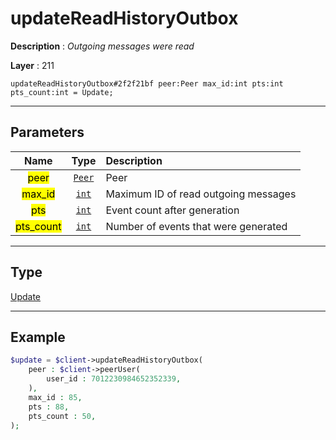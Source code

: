 # updateReadHistoryOutbox

**Description** : *Outgoing messages were read*

**Layer** : 211

```tl
updateReadHistoryOutbox#2f2f21bf peer:Peer max_id:int pts:int pts_count:int = Update;
```

---

## Parameters

| Name | Type | Description |
| :---: | :---: | :--- |
| <mark>peer</mark> | [`Peer`](type/Peer) | Peer |
| <mark>max_id</mark> | [`int`](type/int) | Maximum ID of read outgoing messages |
| <mark>pts</mark> | [`int`](type/int) | Event count after generation |
| <mark>pts_count</mark> | [`int`](type/int) | Number of events that were generated |

---

## Type

[Update](type/Update)

---

## Example

```php
$update = $client->updateReadHistoryOutbox(
	peer : $client->peerUser(
		user_id : 7012230984652352339,
	),
	max_id : 85,
	pts : 88,
	pts_count : 50,
);
```